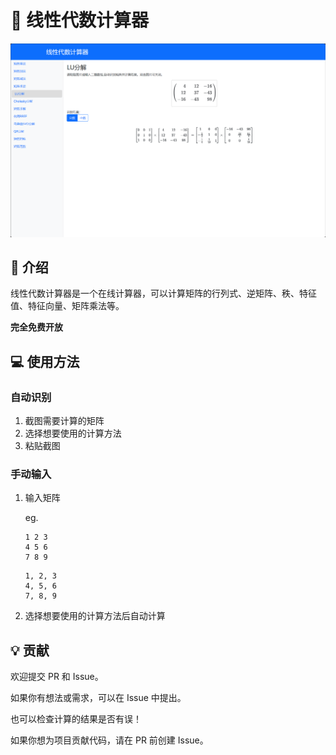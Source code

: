 # 🔧 线性代数计算器

![alt text](image.png)

## 🚀 介绍

线性代数计算器是一个在线计算器，可以计算矩阵的行列式、逆矩阵、秩、特征值、特征向量、矩阵乘法等。

**完全免费开放**

## 💻 使用方法

### 自动识别

1. 截图需要计算的矩阵
2. 选择想要使用的计算方法
3. 粘贴截图

### 手动输入

1. 输入矩阵
    
    eg. 
    ```
    1 2 3
    4 5 6
    7 8 9
    ```
    ```
    1, 2, 3
    4, 5, 6
    7, 8, 9
    ```

2. 选择想要使用的计算方法后自动计算

## 💡 贡献

欢迎提交 PR 和 Issue。

如果你有想法或需求，可以在 Issue 中提出。

也可以检查计算的结果是否有误！

如果你想为项目贡献代码，请在 PR 前创建 Issue。